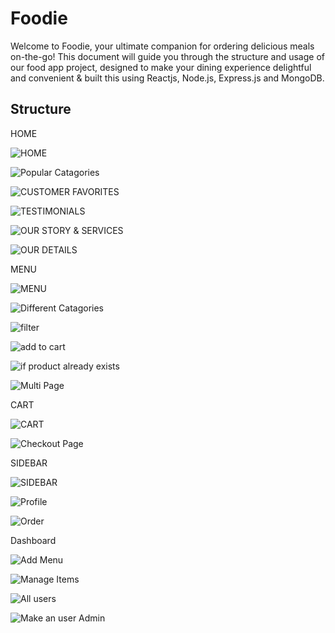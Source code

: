 # Foodie 
 
Welcome to Foodie, your ultimate companion for ordering delicious meals on-the-go! This document will guide you through the structure and usage of our food app project, designed to make your dining experience delightful and convenient & built this using Reactjs, Node.js, Express.js and MongoDB.

## Structure

HOME

![HOME](https://github.com/TitirshaGhosh/foodapp-clinet/blob/main/public/images/1.png)


![Popular Catagories](https://github.com/TitirshaGhosh/foodapp-clinet/blob/main/public/images/2.png)

![CUSTOMER FAVORITES](https://github.com/TitirshaGhosh/foodapp-clinet/blob/main/public/images/3.png)

![TESTIMONIALS](https://github.com/TitirshaGhosh/foodapp-clinet/blob/main/public/images/4.png)

![OUR STORY & SERVICES](https://github.com/TitirshaGhosh/foodapp-clinet/blob/main/public/images/5.png)

![OUR DETAILS](https://github.com/TitirshaGhosh/foodapp-clinet/blob/main/public/images/6.png)

MENU

![MENU](https://github.com/TitirshaGhosh/foodapp-clinet/blob/main/public/images/7.png)

![Different Catagories](https://github.com/TitirshaGhosh/foodapp-clinet/blob/main/public/images/8.png)

![filter](https://github.com/TitirshaGhosh/foodapp-clinet/blob/main/public/images/10.png)

![add to cart](https://github.com/TitirshaGhosh/foodapp-clinet/blob/main/public/images/a.png)

![if product already exists](https://github.com/TitirshaGhosh/foodapp-clinet/blob/main/public/images/b.png)

![Multi Page](https://github.com/TitirshaGhosh/foodapp-clinet/blob/main/public/images/9.png)

CART

 ![CART](https://github.com/TitirshaGhosh/foodapp-clinet/blob/main/public/images/11.png)

![Checkout Page](https://github.com/TitirshaGhosh/foodapp-clinet/blob/main/public/images/12.png)

SIDEBAR

 ![SIDEBAR](https://github.com/TitirshaGhosh/foodapp-clinet/blob/main/public/images/c.png)

![Profile](https://github.com/TitirshaGhosh/foodapp-clinet/blob/main/public/images/13.png)

![Order](https://github.com/TitirshaGhosh/foodapp-clinet/blob/main/public/images/14.png)

Dashboard

![Add Menu](https://github.com/TitirshaGhosh/foodapp-clinet/blob/main/public/images/15.png)

![Manage Items](https://github.com/TitirshaGhosh/foodapp-clinet/blob/main/public/images/16.png)

![All users](https://github.com/TitirshaGhosh/foodapp-clinet/blob/main/public/images/17.png)

![Make an user Admin](https://github.com/TitirshaGhosh/foodapp-clinet/blob/main/public/images/18.png)
